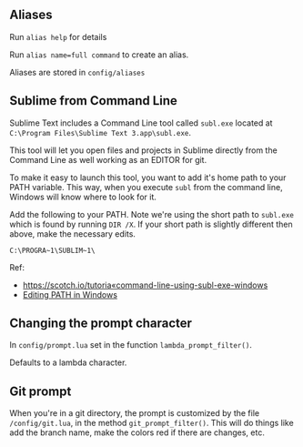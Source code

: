 ## Aliases

Run `alias help` for details

Run `alias name=full command` to create an alias.

Aliases are stored in `config/aliases`






## Sublime from Command Line

Sublime Text includes a Command Line tool called `subl.exe` located at `C:\Program Files\Sublime Text 3.app\subl.exe`.

This tool will let you open files and projects in Sublime directly from the Command Line as well working as an EDITOR for git.

To make it easy to launch this tool, you want to add it's home path to your PATH variable. This way, when you execute `subl` from the command line, Windows will know where to look for it.

Add the following to your PATH. Note we're using the short path to `subl.exe` which is found by running `DIR /X`. If your short path is slightly different then above, make the necessary edits.

```
C:\PROGRA~1\SUBLIM~1\
```



Ref: 
+ <https://scotch.io/tutoria«command-line-using-subl-exe-windows>
+ [Editing PATH in Windows](#)




## Changing the prompt character

In `config/prompt.lua` set in the function `lambda_prompt_filter()`.

Defaults to a lambda character.




## Git prompt

When you're in a git directory, the prompt is customized by the file `/config/git.lua`, in the method `git_prompt_filter()`. This will do things like add the branch name, make the colors red if there are changes, etc.


